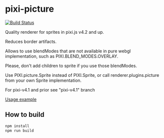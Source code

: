 # pixi-picture

[![Build Status](https://travis-ci.org/pixijs/pixi-picture.svg?branch=master)](https://travis-ci.org/pixijs/pixi-picture)

Quality renderer for sprites in pixi.js v4.2 and up.

Reduces border artifacts.

Allows to use blendModes that are not available in pure webgl implementation, such as PIXI.BLEND_MODES.OVERLAY.

Please, don't add children to sprite if you use those blendModes.

Use PIXI.picture.Sprite instead of PIXI.Sprite, or call renderer.plugins.picture from your own Sprite implementation.

For pixi-v4.1 and prior see "pixi-v4.1" branch

[Usage example](http://pixijs.github.io/examples/#/picture/overlay.js)

## How to build

```bash
npm install
npm run build
```
